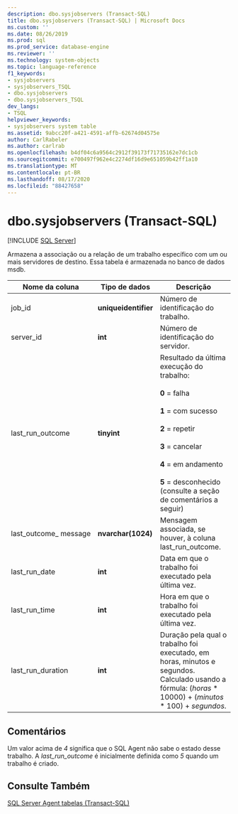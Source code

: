```yaml
---
description: dbo.sysjobservers (Transact-SQL)
title: dbo.sysjobservers (Transact-SQL) | Microsoft Docs
ms.custom: ''
ms.date: 08/26/2019
ms.prod: sql
ms.prod_service: database-engine
ms.reviewer: ''
ms.technology: system-objects
ms.topic: language-reference
f1_keywords:
- sysjobservers
- sysjobservers_TSQL
- dbo.sysjobservers
- dbo.sysjobservers_TSQL
dev_langs:
- TSQL
helpviewer_keywords:
- sysjobservers system table
ms.assetid: 9abcc20f-a421-4591-affb-62674d04575e
author: CarlRabeler
ms.author: carlrab
ms.openlocfilehash: b4df04c6a9564c2912f39173f71735162e7dc1cb
ms.sourcegitcommit: e700497f962e4c2274df16d9e651059b42ff1a10
ms.translationtype: MT
ms.contentlocale: pt-BR
ms.lasthandoff: 08/17/2020
ms.locfileid: "88427658"
---
```

# <a name="dbosysjobservers-transact-sql"></a>dbo.sysjobservers (Transact-SQL)
[!INCLUDE [SQL Server](../../includes/applies-to-version/sqlserver.md)]

Armazena a associação ou a relação de um trabalho específico com um ou mais servidores de destino. Essa tabela é armazenada no banco de dados msdb.
  
|Nome da coluna|Tipo de dados|Descrição|  
|-----------------|---------------|-----------------|  
|job_id|**uniqueidentifier**|Número de identificação do trabalho.|  
|server_id|**int**|Número de identificação do servidor.|  
|last_run_outcome|**tinyint**|Resultado da última execução do trabalho:<br /><br /> **0** = falha<br /><br /> **1** = com sucesso<br /><br /> **2** = repetir<br /><br /> **3** = cancelar<br /><br /> **4** = em andamento<br /><br /> **5** = desconhecido (consulte a seção de comentários a seguir) |  
|last_outcome_ message|**nvarchar(1024)**|Mensagem associada, se houver, à coluna last_run_outcome.|  
|last_run_date|**int**|Data em que o trabalho foi executado pela última vez.|  
|last_run_time|**int**|Hora em que o trabalho foi executado pela última vez.|  
|last_run_duration|**int**|Duração pela qual o trabalho foi executado, em horas, minutos e segundos. Calculado usando a fórmula: (*horas* \* 10000) + (*minutos* \* 100) + *segundos*.|  


## <a name="remarks"></a>Comentários

Um valor acima de *4* significa que o SQL Agent não sabe o estado desse trabalho. A *last_run_outcome* é inicialmente definida como *5* quando um trabalho é criado.


## <a name="see-also"></a>Consulte Também

[SQL Server Agent tabelas &#40;Transact-SQL&#41;](../../relational-databases/system-tables/sql-server-agent-tables-transact-sql.md)  
